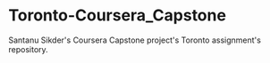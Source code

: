 # Toronto-Coursera_Capstone
Santanu Sikder's Coursera Capstone project's Toronto assignment's repository.

